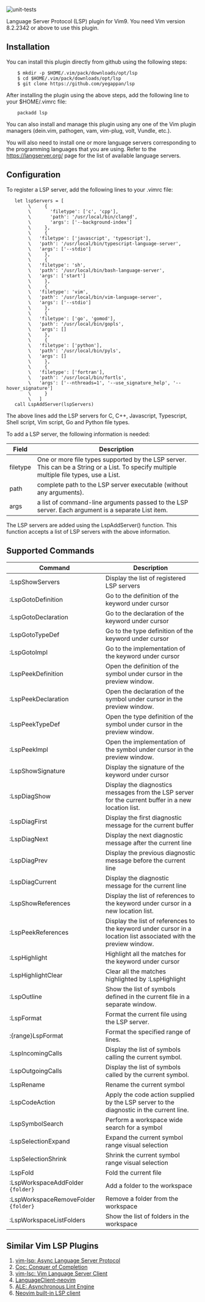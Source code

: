 ![unit-tests](https://github.com/yegappan/mru/workflows/unit-tests/badge.svg?branch=master)

Language Server Protocol (LSP) plugin for Vim9. You need Vim version 8.2.2342 or above to use this plugin.

## Installation

You can install this plugin directly from github using the following steps:

```
    $ mkdir -p $HOME/.vim/pack/downloads/opt/lsp
    $ cd $HOME/.vim/pack/downloads/opt/lsp
    $ git clone https://github.com/yegappan/lsp
```

After installing the plugin using the above steps, add the following line to
your $HOME/.vimrc file:

```
    packadd lsp
```

You can also install and manage this plugin using any one of the Vim plugin managers (dein.vim, pathogen, vam, vim-plug, volt, Vundle, etc.).

You will also need to install one or more language servers corresponding to the programming languages that you are using. Refer to the https://langserver.org/ page for the list of available language servers.

## Configuration

To register a LSP server, add the following lines to your .vimrc file:
```
   let lspServers = [
		\     {
		\       'filetype': ['c', 'cpp'],
		\       'path': '/usr/local/bin/clangd',
		\       'args': ['--background-index']
		\     },
		\     {
		\	'filetype': ['javascript', 'typescript'],
		\	'path': '/usr/local/bin/typescript-language-server',
		\	'args': ['--stdio']
		\     },
		\     {
		\	'filetype': 'sh',
		\	'path': '/usr/local/bin/bash-language-server',
		\	'args': ['start']
		\     },
		\     {
		\	'filetype': 'vim',
		\	'path': '/usr/local/bin/vim-language-server',
		\	'args': ['--stdio']
		\     },
		\     {
		\	'filetype': ['go', 'gomod'],
		\	'path': '/usr/local/bin/gopls',
		\	'args': []
		\     },
		\     {
		\	'filetype': ['python'],
		\	'path': '/usr/local/bin/pyls',
		\	'args': []
		\     },
		\     {
		\	'filetype': ['fortran'],
		\	'path': '/usr/local/bin/fortls',
		\	'args': ['--nthreads=1', '--use_signature_help', '--hover_signature']
		\     }
		\   ]
   call LspAddServer(lspServers)
```

The above lines add the LSP servers for C, C++, Javascript, Typescript, Shell script, Vim script, Go and Python file types.

To add a LSP server, the following information is needed:

Field|Description
-----|-----------
filetype|One or more file types supported by the LSP server.  This can be a String or a List. To specify multiple multiple file types, use a List.
path|complete path to the LSP server executable (without any arguments).
args|a list of command-line arguments passed to the LSP server. Each argument is a separate List item.

The LSP servers are added using the LspAddServer() function. This function accepts a list of LSP servers with the above information.

## Supported Commands
Command|Description
-------|-----------
:LspShowServers|Display the list of registered LSP servers
:LspGotoDefinition|Go to the definition of the keyword under cursor
:LspGotoDeclaration|Go to the declaration of the keyword under cursor
:LspGotoTypeDef|Go to the type definition of the keyword under cursor
:LspGotoImpl|Go to the implementation of the keyword under cursor
:LspPeekDefinition|Open the definition of the symbol under cursor in the preview window.
:LspPeekDeclaration|Open the declaration of the symbol under cursor in the preview window.
:LspPeekTypeDef|Open the type definition of the symbol under cursor in the preview window.
:LspPeekImpl|Open the implementation of the symbol under cursor in the preview window.
:LspShowSignature|Display the signature of the keyword under cursor
:LspDiagShow|Display the diagnostics messages from the LSP server for the current buffer in a new location list.
:LspDiagFirst|Display the first diagnostic message for the current buffer
:LspDiagNext|Display the next diagnostic message after the current line
:LspDiagPrev|Display the previous diagnostic message before the current line
:LspDiagCurrent|Display the diagnostic message for the current line
:LspShowReferences|Display the list of references to the keyword under cursor in a new location list.
:LspPeekReferences|Display the list of references to the keyword under cursor in a location list associated with the preview window.
:LspHighlight|Highlight all the matches for the keyword under cursor
:LspHighlightClear|Clear all the matches highlighted by :LspHighlight
:LspOutline|Show the list of symbols defined in the current file in a separate window.
:LspFormat|Format the current file using the LSP server.
:{range}LspFormat|Format the specified range of lines.
:LspIncomingCalls|Display the list of symbols calling the current symbol.
:LspOutgoingCalls|Display the list of symbols called by the current symbol.
:LspRename|Rename the current symbol
:LspCodeAction|Apply the code action supplied by the LSP server to the diagnostic in the current line.
:LspSymbolSearch|Perform a workspace wide search for a symbol
:LspSelectionExpand|Expand the current symbol range visual selection
:LspSelectionShrink|Shrink the current symbol range visual selection
:LspFold|Fold the current file
:LspWorkspaceAddFolder `{folder}`| Add a folder to the workspace
:LspWorkspaceRemoveFolder `{folder}`|Remove a folder from the workspace
:LspWorkspaceListFolders|Show the list of folders in the workspace

## Similar Vim LSP Plugins

1. [vim-lsp: Async Language Server Protocol](https://github.com/prabirshrestha/vim-lsp)
1. [Coc: Conquer of Completion](https://github.com/neoclide/coc.nvim)
1. [vim-lsc: Vim Language Server Client](https://github.com/natebosch/vim-lsc)
1. [LanguageClient-neovim](https://github.com/autozimu/LanguageClient-neovim)
1. [ALE: Asynchronous Lint Engine](https://github.com/dense-analysis/ale)
1. [Neovim built-in LSP client](https://neovim.io/doc/user/lsp.html)

